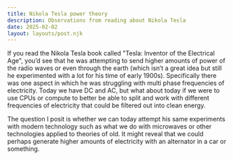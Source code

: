 ```yaml
---
title: Nikola Tesla power theory 
description: Observations from reading about Nikola Tesla
date: 2025-02-02
layout: layouts/post.njk
---
```


If you read the Nikola Tesla book called "Tesla: Inventor of the Electrical Age", you’d see that he was attempting to send higher amounts of power of the radio waves or even through the earth (which isn’t a great idea but still he experimented with a lot for his time of early 1900s). Specifically there was one aspect in which he was struggling with multi phase frequencies of electricity. Today we have DC and AC, but what about today if we were to use CPUs or compute to better be able to split and work with different frequencies of electricity that could be filtered out into clean energy.

The question I posit is whether we can today attempt his same experiments with modern technology such as what we do with microwaves or other technologies applied to theories of old. It might reveal that we could perhaps generate higher amounts of electricity with an alternator in a car or something.
